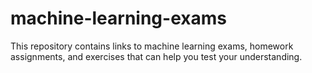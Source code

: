 # machine-learning-exams
This repository contains links to machine learning exams, homework assignments, and exercises that can help you test your understanding.
